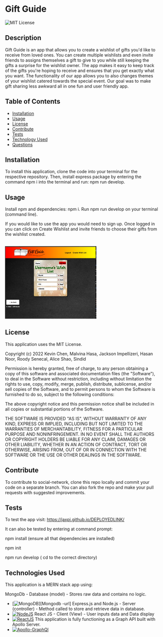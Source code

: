 # Gift Guide


![MIT License](https://img.shields.io/badge/License-MIT-yellow.svg "MIT badge")

## Description

Gift Guide is an app that allows you to create a wishlist of gifts you'd like to receive from loved ones. You can create multiple wishlists and even invite friends to assigns themselves a gift to give to you while still keeping the gifts a surprise for the wishlist owner. The app makes it easy to keep track of the gifts you're hoping to receive and ensures that you get exactly what you want. The functionality of our app allows you to also changes themes of your wishlist catered towards the special event. Our goal was to make gift sharing less awkward all in one fun and user friendly app.


## Table of Contents

- [Installation](#installation)
- [Usage](#usage)
- [License](#license)
- [Contribute](#contribute)
- [Tests](#tests)
- [Technology Used](#technology-used)
- [Questions](#questions)

## Installation

To install this application, clone the code into your terminal for the respective repository. Then, install express package by entering the command npm i into the terminal and run: npm run develop.

## Usage

Install npm and dependencies: npm i.
Run npm run develop on your terminal (command line).

If you would like to use the app you would need to sign up. Once logged in you can click on Create Wishlist and invite friends to choose their gifts from the wishlist created.

<br><img src="./client/src/assets/images/mainscreenshot.jpg" style="width:300px; height auto;">


## License

This application uses the MIT License.

Copyright (c) 2022 Kevin Chen, Malvina Hasa, Jackson Impellizeri, Hasan Noor, Roody Senecal, Alice Shao, Sindid

Permission is hereby granted, free of charge, to any person obtaining a copy
of this software and associated documentation files (the "Software"), to deal
in the Software without restriction, including without limitation the rights
to use, copy, modify, merge, publish, distribute, sublicense, and/or sell
copies of the Software, and to permit persons to whom the Software is
furnished to do so, subject to the following conditions:

The above copyright notice and this permission notice shall be included in all
copies or substantial portions of the Software.

THE SOFTWARE IS PROVIDED "AS IS", WITHOUT WARRANTY OF ANY KIND, EXPRESS OR
IMPLIED, INCLUDING BUT NOT LIMITED TO THE WARRANTIES OF MERCHANTABILITY,
FITNESS FOR A PARTICULAR PURPOSE AND NONINFRINGEMENT. IN NO EVENT SHALL THE
AUTHORS OR COPYRIGHT HOLDERS BE LIABLE FOR ANY CLAIM, DAMAGES OR OTHER
LIABILITY, WHETHER IN AN ACTION OF CONTRACT, TORT OR OTHERWISE, ARISING FROM,
OUT OF OR IN CONNECTION WITH THE SOFTWARE OR THE USE OR OTHER DEALINGS IN THE
SOFTWARE.

## Contribute

To contribute to social-network, clone this repo locally and commit your code on a separate branch. You can also fork the repo and make your pull requests with suggested improvements.

## Tests

To test the app visit: https://jaxpi.github.io/DEPLOYEDLINK/

It can also be tested by entering at command prompt:

npm install (ensure all that dependencies are installed)

npm init

npm run develop ( cd to the correct directory)

## Technologies Used

This application is a MERN stack app using:

MongoDb - Database (model) - Stores raw data and contains no logic.
* [![MongoDB][Mongodb]][Mongodb -url]
Express.js and Node.js - Server (controller) - Method called to store and retrieve data in database.
*  [![NodeJS][Node.js]][Nodejs-url]
React JS - Client (View) - User inputs data and Data display
* [![ReactJS][React.js]][Reactjs-url]
This application is fully functioning as a Graph API built with Apollo Server.
* [![Apollo-GraphQl][Apollographql]][Apollographql-url]


[Nodejs-url]: https://nodejs.org/en/ 
[Node.js]: https://img.shields.io/badge/NodeJS-NodeJS-green
[Mongodb-url]: https://www.mongodb.com/
[Mongodb]: (https://img.shields.io/badge/MongoDB-%234ea94b.svg?style=for-the-badge&logo=mongodb&logoColor=white)
[Reactjs-url]: https://reactjs.org/
[React.js]: (https://img.shields.io/badge/-ReactJs-61DAFB?logo=react&logoColor=white&style=for-the-badge)
[Apollographql-url]: https://www.apollographql.com/
[Apollographql]: (https://img.shields.io/badge/-ApolloGraphQL-311C87?style=for-the-badge&logo=apollo-graphql)